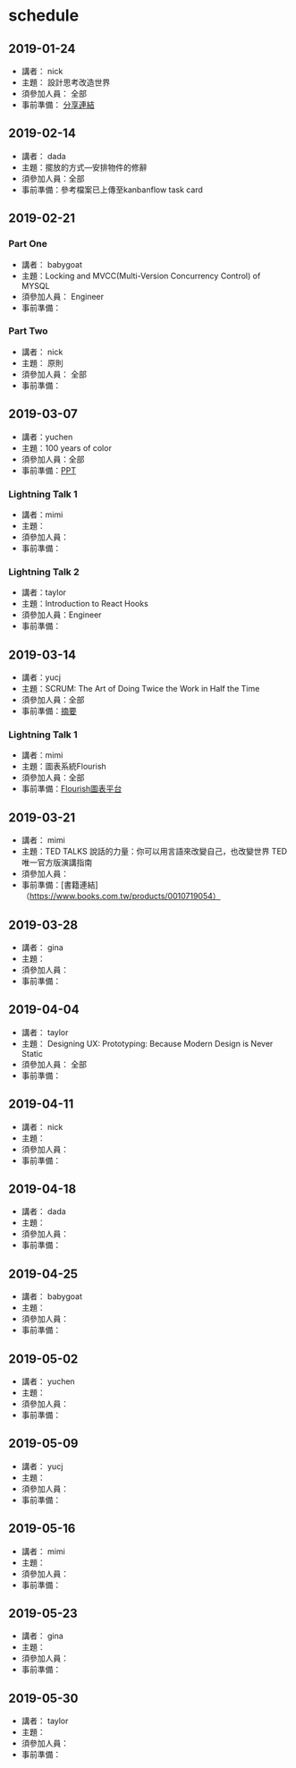 # schedule
## 2019-01-24
* 講者： nick
* 主題： 設計思考改造世界
* 須參加人員： 全部
* 事前準備： [分享連結](https://docs.google.com/presentation/d/1K8QugsNqOcDJRR4kPjua5P2LNADGCqKsfuvR5BVYiSs/edit#slide=id.g4db3a7da3c_3_178)

## 2019-02-14
* 講者： dada
* 主題：擺放的方式—安排物件的修辭
* 須參加人員：全部
* 事前準備：參考檔案已上傳至kanbanflow task card

## 2019-02-21
### Part One
* 講者： babygoat
* 主題：Locking and MVCC(Multi-Version Concurrency Control) of MYSQL 
* 須參加人員： Engineer
* 事前準備：

### Part Two
* 講者： nick
* 主題： 原則 
* 須參加人員： 全部
* 事前準備：

## 2019-03-07
* 講者：yuchen
* 主題：100 years of color
* 須參加人員：全部
* 事前準備：[PPT](https://drive.google.com/file/d/1oOPM0auKi4LYPlDhFH6bKLC09KUGy5Hc/view?usp=sharing)

### Lightning Talk 1
* 講者：mimi
* 主題：
* 須參加人員：
* 事前準備：

### Lightning Talk 2
* 講者：taylor
* 主題：Introduction to React Hooks
* 須參加人員：Engineer
* 事前準備：

## 2019-03-14
* 講者：yucj
* 主題：SCRUM: The Art of Doing Twice the Work in Half the Time
* 須參加人員：全部
* 事前準備：[摘要](scrum-book)

### Lightning Talk 1
* 講者：mimi
* 主題：圖表系統Flourish
* 須參加人員：全部
* 事前準備：[Flourish圖表平台](https://app.flourish.studio/projects)

## 2019-03-21
* 講者： mimi
* 主題：TED TALKS 說話的力量：你可以用言語來改變自己，也改變世界 TED唯一官方版演講指南
* 須參加人員：
* 事前準備：[書籍連結]（https://www.books.com.tw/products/0010719054）

## 2019-03-28
* 講者： gina
* 主題：
* 須參加人員：
* 事前準備：

## 2019-04-04
* 講者： taylor
* 主題： Designing UX: Prototyping: Because Modern Design is Never Static
* 須參加人員： 全部
* 事前準備：

## 2019-04-11
* 講者： nick
* 主題：
* 須參加人員：
* 事前準備：

## 2019-04-18
* 講者： dada
* 主題：
* 須參加人員：
* 事前準備：

## 2019-04-25
* 講者： babygoat
* 主題：
* 須參加人員：
* 事前準備：

## 2019-05-02
* 講者： yuchen
* 主題：
* 須參加人員：
* 事前準備：

## 2019-05-09
* 講者： yucj
* 主題：
* 須參加人員：
* 事前準備：

## 2019-05-16
* 講者： mimi
* 主題：
* 須參加人員：
* 事前準備：

## 2019-05-23
* 講者： gina
* 主題：
* 須參加人員：
* 事前準備：

## 2019-05-30
* 講者： taylor
* 主題：
* 須參加人員：
* 事前準備：
